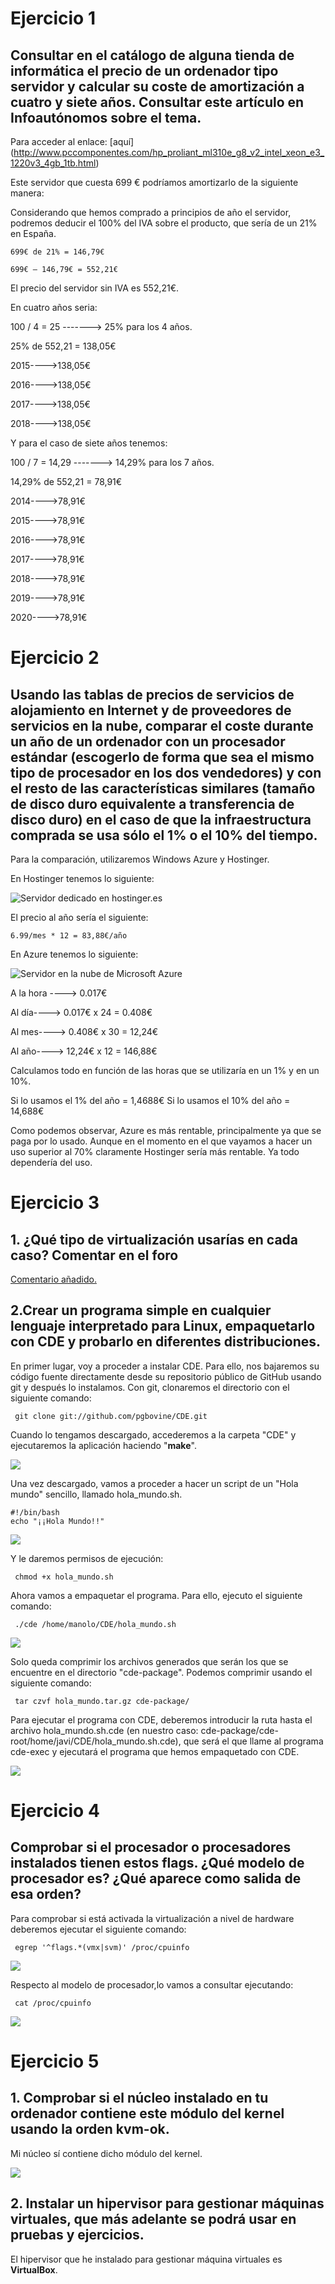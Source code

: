 # Ejercicio 1

## Consultar en el catálogo de alguna tienda de informática el precio de un ordenador tipo servidor y calcular su coste de amortización a cuatro y siete años. Consultar este artículo en Infoautónomos sobre el tema.

Para acceder al enlace: [aquí] (http://www.pccomponentes.com/hp_proliant_ml310e_g8_v2_intel_xeon_e3_1220v3_4gb_1tb.html)

Este servidor que cuesta 699 € podríamos amortizarlo de la siguiente manera: 

Considerando que hemos comprado a principios de año el servidor, podremos deducir el 100% del IVA sobre el producto, que sería de un 21% en España. 

	699€ de 21% = 146,79€
	
	699€ – 146,79€ = 552,21€
	
El precio del servidor sin IVA es 552,21€.

En cuatro años seria:

100 / 4 = 25   -------> 25% para los 4 años.

25% de 552,21 = 138,05€

2015---->138,05€

2016---->138,05€

2017---->138,05€

2018---->138,05€

Y para el caso de siete años tenemos:

100 / 7 = 14,29   ------->  14,29% para los 7 años.

14,29% de 552,21 = 78,91€

2014---->78,91€

2015---->78,91€

2016---->78,91€

2017---->78,91€

2018---->78,91€

2019---->78,91€

2020---->78,91€

# Ejercicio 2

## Usando las tablas de precios de servicios de alojamiento en Internet y de proveedores de servicios en la nube, comparar el coste durante un año de un ordenador con un procesador estándar (escogerlo de forma que sea el mismo tipo de procesador en los dos vendedores) y con el resto de las características similares (tamaño de disco duro equivalente a transferencia de disco duro) en el caso de que la infraestructura comprada se usa sólo el 1% o el 10% del tiempo. 

Para la comparación, utilizaremos Windows Azure y Hostinger.

En Hostinger tenemos lo siguiente:

![Servidor dedicado en hostinger.es](https://gyazo.com/6552eb148f78ce4de9eaca9ccf16972c)

El precio al año sería el siguiente:

	6.99/mes * 12 = 83,88€/año

En Azure tenemos lo siguiente:

![Servidor en la nube de Microsoft Azure](https://gyazo.com/ce3394945e9f494dc990f55a92045640)

A la hora ----> 0.017€

Al día----> 0.017€ x 24 = 0.408€

Al mes----> 0.408€ x 30 = 12,24€ 

Al año----> 12,24€ x 12 = 146,88€ 

Calculamos todo en función de las horas que se utilizaría en un 1% y en un 10%.

Si lo usamos el 1% del año = 1,4688€
Si lo usamos el 10% del año = 14,688€

Como podemos observar, Azure es más rentable, principalmente ya que se paga por lo usado. Aunque en el momento en el que vayamos a hacer un uso superior al 70% claramente Hostinger sería más rentable. Ya todo dependería del uso.

# Ejercicio 3

## 1. ¿Qué tipo de virtualización usarías en cada caso? Comentar en el foro

[Comentario añadido.](https://gyazo.com/cad63d04544b1a63fd0144338b586094)

## 2.Crear un programa simple en cualquier lenguaje interpretado para Linux, empaquetarlo con CDE y probarlo en diferentes distribuciones.

En primer lugar, voy a proceder a instalar CDE. Para ello, nos bajaremos su código fuente directamente desde su repositorio público de GitHub usando git y después lo instalamos. Con git, clonaremos el directorio con el siguiente comando:

<pre><code> git clone git://github.com/pgbovine/CDE.git </code></pre>

Cuando lo tengamos descargado, accederemos a la carpeta "CDE" y ejecutaremos la aplicación haciendo "__make__".

<img src="https://gyazo.com/b8cb0fc170c2dd0c0c20317a29c55584">

Una vez descargado, vamos a proceder a hacer un script de un "Hola mundo" sencillo, llamado hola_mundo.sh.

<pre><code>#!/bin/bash
echo "¡¡Hola Mundo!!" 
</code></pre>

<img src="https://gyazo.com/405dd3e72f3137295a902032b2c2771b">

Y le daremos permisos de ejecución:

<pre><code> chmod +x hola_mundo.sh </code></pre>

Ahora vamos a empaquetar el programa. Para ello, ejecuto el siguiente comando: 

<pre><code> ./cde /home/manolo/CDE/hola_mundo.sh </code></pre>

<img src="https://gyazo.com/a4169022ee3bf3f025671786f7bf98bb">

Solo queda comprimir los archivos generados que serán los que se encuentre en el directorio "cde-package". Podemos comprimir usando el siguiente comando:

<pre><code> tar czvf hola_mundo.tar.gz cde-package/ </code></pre>

Para ejecutar el programa con CDE, deberemos introducir la ruta hasta el archivo hola_mundo.sh.cde (en nuestro caso: cde-package/cde-root/home/javi/CDE/hola_mundo.sh.cde), que será el que llame al programa cde-exec y ejecutará el programa que hemos empaquetado con CDE.

<img src="https://gyazo.com/46469a366f97ee09d205381d1a254eb6">


# Ejercicio 4 

## Comprobar si el procesador o procesadores instalados tienen estos flags. ¿Qué modelo de procesador es? ¿Qué aparece como salida de esa orden?

Para comprobar si está activada la virtualización a nivel de hardware deberemos ejecutar el siguiente comando: 

<pre><code> egrep '^flags.*(vmx|svm)' /proc/cpuinfo </pre></code>

<img src="https://gyazo.com/758691ca02a7276059a6119f900cd065">

Respecto al modelo de procesador,lo vamos a consultar ejecutando: <pre><code> cat /proc/cpuinfo </pre></code>

<img src="https://gyazo.com/9da75ea14cc06a7c192ff7f3379f15b0">

# Ejercicio 5

## 1. Comprobar si el núcleo instalado en tu ordenador contiene este módulo del kernel usando la orden kvm-ok.

Mi núcleo sí contiene dicho módulo del kernel.

<img src="https://gyazo.com/1da214b4fa46d5ec89bfcf0bb66152ae">

## 2. Instalar un hipervisor para gestionar máquinas virtuales, que más adelante se podrá usar en pruebas y ejercicios.

El hipervisor que he instalado para gestionar máquina virtuales es __VirtualBox__.
